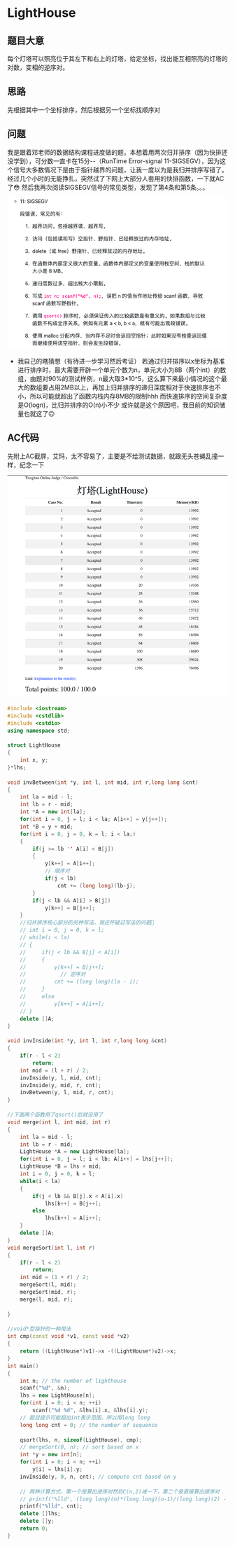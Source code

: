 # LightHouse
## 题目大意
每个灯塔可以照亮位于其左下和右上的灯塔，给定坐标，找出能互相照亮的灯塔的对数，变相的逆序对。

## 思路

先根据其中一个坐标排序，然后根据另一个坐标找顺序对

## 问题

我是跟着邓老师的数据结构课程进度做的题，本想着用两次归并排序（因为快排还没学到），可分数一直卡在15分--（RunTime Error-signal 11-SIGSEGV），因为这个信号大多数情况下是由于指针越界的问题，让我一度以为是我归并排序写错了。
经过几个小时的无能挣扎，突然试了下网上大部分人套用的快排函数，一下就AC了😳
然后我再次阅读SIGSEGV信号的常见类型，发现了第4条和第5条。。。

![](../assets/lh1.png)

<figure class="kg-card kg-image-card"></figure>

*   我自己的瞎猜想（有待进一步学习然后考证）
    若通过归并排序以x坐标为基准进行排序时，最大需要开辟一个单元个数为n，单元大小为8B（两个int）的数组，由题对90%的测试样例，n最大取3*10^5，这么算下来最小情况的这个最大的数组要占用2MB以上，再加上归并排序的递归深度相对于快速排序也不小，所以可能就超出了函数内栈内存8MB的限制hhh
    而快速排序的空间复杂度是O(logn)，比归并排序的O(n)小不少
    或许就是这个原因吧，我目前的知识储量也就这了🙃

## AC代码

先附上AC截屏，艾玛，太不容易了，主要是不给测试数据，就跟无头苍蝇乱撞一样，纪念一下

![](../assets/lh2.png)

```cpp linenums="1"
#include <iostream>
#include <cstdlib>
#include <cstdio>
using namespace std;

struct LightHouse
{
    int x, y;
}*lhs;

void invBetween(int *y, int l, int mid, int r,long long &cnt)
{
    int la = mid - l;
    int lb = r - mid;
    int *A = new int[la];
    for(int i = 0, j = l; i < la; A[i++] = y[j++]);
    int *B = y + mid;
    for(int i = 0, j = 0, k = l; i < la;)
    {
        if(j >= lb '' A[i] < B[j])
        {
            y[k++] = A[i++];
            // 顺序对
            if(j < lb)
                cnt += (long long)(lb-j);
        }
        if(j < lb && A[i] > B[j])
            y[k++] = B[j++];
    }
    //归并排序核心部分的另种写法，我还怀疑过写法的问题🤣
    // int i = 0, j = 0, k = l;
    // while(i < la)
    // {
    //     if(j < lb && B[j] < A[i])
    //     {
    //         y[k++] = B[j++];
    //           // 逆序对
    //         cnt += (long long)(la - i);
    //     }
    //     else
    //         y[k++] = A[i++];
    // }
    delete []A;
}

void invInside(int *y, int l, int r,long long &cnt)
{
    if(r - l < 2)
        return;
    int mid = (l + r) / 2;
    invInside(y, l, mid, cnt);
    invInside(y, mid, r, cnt);
    invBetween(y, l, mid, r, cnt);
}

//下面两个函数用了qsort()后就没用了
void merge(int l, int mid, int r)
{
    int la = mid - l;
    int lb = r - mid;
    LightHouse *A = new LightHouse[la];
    for(int i = 0, j = l; i < lb; A[i++] = lhs[j++]);
    LightHouse *B = lhs + mid;
    int i = 0, j = 0, k = l;
    while(i < la)
    {
        if(j < lb && B[j].x < A[i].x)
            lhs[k++] = B[j++];
        else
            lhs[k++] = A[i++];
    }
    delete []A;
}
void mergeSort(int l, int r)
{
    if(r - l < 2)
        return;
    int mid = (1 + r) / 2;
    mergeSort(l, mid);
    mergeSort(mid, r);
    merge(l, mid, r);

}

//void*型指针的一种用法
int cmp(const void *v1, const void *v2)
{
    return ((LightHouse*)v1)->x -((LightHouse*)v2)->x;
}
int main()
{
    int n; // the number of lighthouse
    scanf("%d", &n);
    lhs = new LightHouse[n];
    for(int i = 0; i < n; ++i)
        scanf("%d %d", &lhs[i].x, &lhs[i].y);
    // 题目提示可能超出int表示范围，所以用long long
    long long cnt = 0; // the number of sequence

    qsort(lhs, n, sizeof(LightHouse), cmp);
    // mergeSort(0, n); // sort based on x
    int *y = new int[n];
    for(int i = 0; i < n; ++i)
        y[i] = lhs[i].y;
    invInside(y, 0, n, cnt); // compute cnt based on y 

    // 两种计算方式，第一个是算出逆序对然后C(n,2)减一下，第二个是直接算出顺序对
    // printf("%lld", (long long)(n)*(long long)(n-1)/(long long)(2) - cnt);
    printf("%lld", cnt);
    delete []lhs;
    delete []y;
    return 0;
}
```

